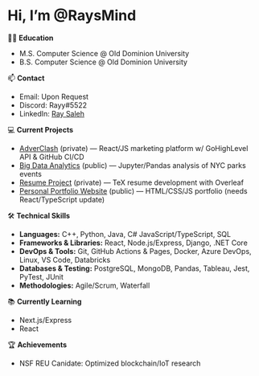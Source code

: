 # Hi, I’m @RaysMind

👨‍🎓 **Education**  
- M.S. Computer Science @ Old Dominion University
- B.S. Computer Science @ Old Dominion University

📫 **Contact**  
- Email: Upon Request
- Discord: Rayy#5522  
- LinkedIn: [Ray Saleh](https://linkedin.com/in/RaySaleh)

💻 **Current Projects**  
- [AdverClash](https://ray-saleh.github.io/AdverClash/) (private) — React/JS marketing platform w/ GoHighLevel API & GitHub CI/CD  
- [Big Data Analytics](https://github.com/Ray-Saleh/Data-Science) (public) — Jupyter/Pandas analysis of NYC parks events  
- [Resume Project](https://github.com/Ray-Saleh/Resume) (private) — TeX resume development with Overleaf  
- [Personal Portfolio Website](https://ray-saleh.github.io/MyWebsite/) (public) — HTML/CSS/JS portfolio (needs React/TypeScript update)

🛠️ **Technical Skills**  
- **Languages:** C++, Python, Java, C# JavaScript/TypeScript, SQL  
- **Frameworks & Libraries:** React, Node.js/Express, Django, .NET Core  
- **DevOps & Tools:** Git, GitHub Actions & Pages, Docker, Azure DevOps, Linux, VS Code, Databricks  
- **Databases & Testing:** PostgreSQL, MongoDB, Pandas, Tableau, Jest, PyTest, JUnit  
- **Methodologies:** Agile/Scrum, Waterfall

📚 **Currently Learning**  
- Next.js/Express
- React

🏆 **Achievements**  
- NSF REU Canidate: Optimized blockchain/IoT research  
